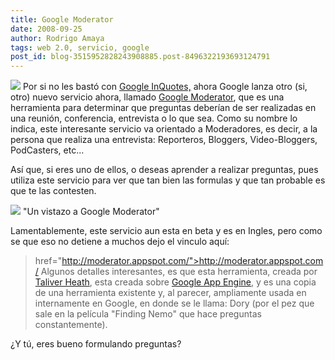 ```yaml
---
title: Google Moderator
date: 2008-09-25
author: Rodrigo Amaya
tags: web 2.0, servicio, google
post_id: blog-3515952828243908885.post-8496322193693124791
---
```


[![](https://3.bp.blogspot.com/_ayvorITawE4/SNxBagN2w_I/AAAAAAAABTM/xKW8uRhxbSQ/s320/moderator_logo.jpg)](https://3.bp.blogspot.com/_ayvorITawE4/SNxBagN2w_I/AAAAAAAABTM/xKW8uRhxbSQ/s1600-h/moderator_logo.jpg) Por si no les bastó
con [Google InQuotes,](http://www.srbyte.com/2008/09/in-quotes-politica-en-google.html) ahora Google lanza otro (si, otro) nuevo servicio ahora, llamado [Google Moderator](http://moderator.appspot.com/), que es una herramienta para determinar que preguntas deberían de ser realizadas en una reunión, conferencia, entrevista o lo que sea. Como su nombre lo indica, este interesante servicio va orientado a Moderadores, es decir, a la persona que realiza una entrevista: Reporteros, Bloggers, Video-Bloggers, PodCasters, etc...

Así que, si eres uno de ellos, o deseas aprender a realizar preguntas, pues utiliza este servicio para ver que tan bien las formulas y que tan probable es que te las contesten.

[![](https://2.bp.blogspot.com/_ayvorITawE4/SNxBgB1XW5I/AAAAAAAABTU/Q1c4MnVvuIM/s320/moderator_ss.jpg)](https://2.bp.blogspot.com/_ayvorITawE4/SNxBgB1XW5I/AAAAAAAABTU/Q1c4MnVvuIM/s1600-h/moderator_ss.jpg)
"Un vistazo a Google
Moderator"

Lamentablemente, este servicio aun esta en beta y es en Ingles, pero como se que eso no detiene a muchos dejo el vinculo aquí:

> href="http://moderator.appspot.com/">http://moderator.appspot.com/
Algunos detalles interesantes, es que esta herramienta, creada por [Taliver Heath](http://googleappengine.blogspot.com/2008/09/introducing-google-moderator-on-app.html), esta creada sobre [Google App Engine](http://code.google.com/appengine/), y es una copia de una herramienta existente y, al parecer, ampliamente usada en internamente en Google, en donde se le llama: Dory (por el pez que sale en la película "Finding Nemo" que hace preguntas constantemente).

¿Y tú, eres bueno formulando preguntas?